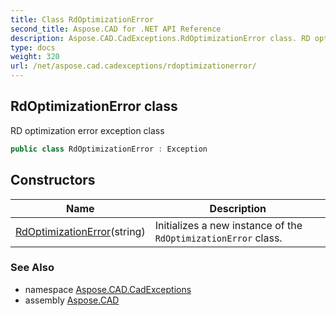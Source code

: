 ```yaml
---
title: Class RdOptimizationError
second_title: Aspose.CAD for .NET API Reference
description: Aspose.CAD.CadExceptions.RdOptimizationError class. RD optimization error exception class
type: docs
weight: 320
url: /net/aspose.cad.cadexceptions/rdoptimizationerror/
---
```

## RdOptimizationError class

RD optimization error exception class

```csharp
public class RdOptimizationError : Exception
```

## Constructors

| Name | Description |
| --- | --- |
| [RdOptimizationError](rdoptimizationerror/)(string) | Initializes a new instance of the `RdOptimizationError` class. |

### See Also

* namespace [Aspose.CAD.CadExceptions](../../aspose.cad.cadexceptions/)
* assembly [Aspose.CAD](../../)


